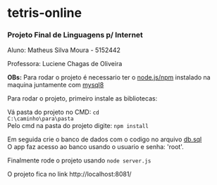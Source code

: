 # tetris-online

<h3>Projeto Final de Linguagens p/ Internet</h3>

Aluno: Matheus Silva Moura - 5152442

Professora: Luciene Chagas de Oliveira

<b>OBs:</b>
Para rodar o projeto é necessario ter o <a href="https://nodejs.org/en/" target="_blank" rel="noopener noreferrer">node.js/npm</a> instalado na maquina juntamente com <a href="https://www.mysql.com/" target="_blank" rel="noopener noreferrer">mysql8</a><br />

Para rodar o projeto, primeiro instale as bibliotecas:

Vá pasta do projeto no CMD: <code>cd C:\caminho\para\pasta</code><br />
Pelo cmd na pasta do projeto digite: <code>npm install</code>

Em seguida crie o banco de dados com o codigo no arquivo <a href="./db.sql">db.sql</a><br />
O app faz acesso ao banco usando o usuario e senha: 'root'.<br />

Finalmente rode o projeto usando <code>node server.js</code>

O projeto fica no link http://localhost:8081/
